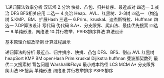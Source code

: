 1.递归算法效率分析 汉诺塔
2.分治 快排、凸包、归并排序、最近点对 四选一
3.减治 DFS BFS相关应用 二选一
4.变治 Heap、AVL、红黑树、2-3树 四选一 （构造树
5.KMP、BM、扩展Hash 三选一
6.Prim、kruskal、迪杰斯特拉、Huffman 四选一
7.DP算法设计  写代码 伪代码
8.A*、分支限界、爬山法、最佳优先搜索 四选一
9.单纯形法、网络法
10.并行枚举、PSRS排序算法 算法设计

基本原理介绍及举例
计算过程展示

递归算法的分析
最近点、归并排序、快排、凸包
DFS、BFS、割点
AVL 红黑树 heapSort
KMP BM openHash
Prim kruskal Dijikstra huffman
斐波那契数列 最优二叉搜索树 背包问题 Warshall&Floyd 最小成本路径 LCS MCM
A* 分支限界 爬山法 BF搜索
单纯形法 网络法
并行枚举排序 PSRS排序